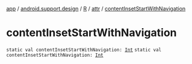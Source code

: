 [app](../../../index.md) / [android.support.design](../../index.md) / [R](../index.md) / [attr](index.md) / [contentInsetStartWithNavigation](.)

# contentInsetStartWithNavigation

`static val contentInsetStartWithNavigation: `[`Int`](https://kotlinlang.org/api/latest/jvm/stdlib/kotlin/-int/index.html)
`static val contentInsetStartWithNavigation: `[`Int`](https://kotlinlang.org/api/latest/jvm/stdlib/kotlin/-int/index.html)